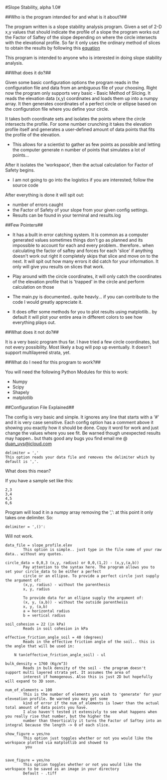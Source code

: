 #Slope Stability, alpha 1.0#

##Who is the program intended for and what is it about?##

The program written is a slope stability analysis program. Given a set of 2-D x,y values that should indicate the
profile of a slope the program works out the Factor of Saftey of the slope depending on where the circle 
intersects with the elevational profile. So far it only uses the ordinary method of slices to obtain the results by 
following this [equation](http://www.HostMath.com/Show.aspx?Code=%5Cfrac%7B%5Csum%7Bc_il_i%20%2B%20(w_icosa_i%20-%20u_il_i)tan%5Cphi%5E%5Cprime%7D%7D%7B%5Csum%7Bwsina%7D%7D)

This program is intended to anyone who is interested in doing slope stability analysis.
     
     
##What does it do?##

Given some basic configuration options the program reads in the configuration file and data from an ambiguous
file of your choosing. Right now the program only supports very basic - Basic Method of Slicing. It reads the
elevation data (x,y) coordinates and loads them up into a numpy array. It then generates coordinates of a perfect
circle or ellipse based on the configuration file where you define your circle.

It takes both coordinate sets and isolates the points where the circle intersects the profile. For some number
crunching it takes the elevation profile itself and generates a user-defined amount of data points that fits the
profile of the elevation.

* This allows for a scientist to gather as few points as possible and letting the computer generate n number
of points that simulates a lot of points...

After it isolates the 'workspace', then the actual calculation for Factor of Safety begins.

* I am not going to go into the logistics if you are interested; follow the source code

After everything is done it will spit out:

* number of errors caught
* the Factor of Safety of your slope from your given config settings.
* Results can be found in your terminal and results.log

##Few Pointers##

* It has a built in error catching system. It is common as a computer generated values sometimes things don't
 go as planned and its impossible to account for each and every problem.. therefore.. when calculating the
 factor of saftey and forces for each 'slice' if anything doesn't work out right it completely skips that
 slice and move on to the next. It will spit out how many errors it did catch for your information. It only
 will give you results on slices that work.

* Play around with the circle coordinates, it will only catch the coordinates of the elevation profile that
is 'trapped' in the circle and perform calculation on those

* The main.py is documented.. quite heavly... if you can contribute to the code I would greatly appreciate it.
* It does offer some methods for you to plot results using matplotlib.. by default it will plot your entire area
  in different
  colors to see how everything plays out.


##What does it not do?##

It is a very basic program thus far. I have tried a few circle coordinates, but not every possibility. Most
likely a bug will pop up eventually. It doesn't support multilayered strata, yet.


##What do I need for this program to work?##

   You will need the following Python Modules for this to work:

   * Numpy
   * Scipy
   * Shapely
   * matplotlib


##Configuration File Explained##

The config is very basic and simple. It ignores any line that starts with a '#' and it is very case sensitive.
Each config option has a comment above it showing you exactly how it should be done. Copy it word for work and
just change the values where you see fit. Be warned though unexpected results may happen.. but thats good any
bugs you find email me @ duan_uys@icloud.com

    delimiter = ','
    This option reads your data file and removes the delimiter which by default is ','.

What does this mean?

If you have a sample set like this:

    2,3
    3,4
    4,5
    6,6

Program will load it in a numpy array removing the ',': at this point it only takes one delimiter.
So:
    
    delimiter = ',()':

Will not work.

    data_file = slope_profile.elev
            This option is simple.. just type in the file name of your raw data.. without any quotes.

    circle_data = 0,0,3 (x,y, radius) or 0,0,(1,2) - (x,y,(a,b))
            Pay attention to the syntax here. The program allows you to set your circle_data to be either a perfect 
            circle or an ellipse. To provide a perfect circle just supply the argument of:
            (x,y, radius) - without the parenthesis
            x, y, radius
            
            To provide data for an ellipse supply the argument of:
            (x, y, (a,b)) - without the outside parenthesis
            x, y, (a,b)
            a = horizontal radius
            b = vertical radius

    soil_cohesion = 22 (in kPa)
            Reads in soil cohesion in kPa

    effective_friction_angle_soil = 40 (degrees)
            Reads in the effective friction angle of the soil.. this is the angle that will be used in:

        N tan(effective_friction_angle_soil) - ul

    bulk_density = 1760 (Kg/m^3)
            Reads in bulk density of the soil - the program doesn't support multi layered strata yet. It assumes the area of
            interest if homogenous. Also this is just 2D but hopefully will expand to 3D soon.

    num_of_elements = 100
            This is the number of elements you wish to 'generate' for your eleveation profile. Be warned you may get some
            kind of error if the num_of_elements is lower than the actual total amount of data points you have.
            I also haven't tested it extensivly to see what happens when you really rise that number, but the higher the
            number than theortically it turns the Factor of Saftey into an integral because the length -> 0 of each slice.
            
    show_figure = yes/no
            This option just toggles whether or not you would like the workspace plotted via matplotlib and showed to
             you
    
    
    save_figure = yes/no
            This option toggles whether or not you would like the workspace to be saved as an image in your directory
            Default - .tiff

